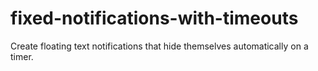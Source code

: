 # fixed-notifications-with-timeouts
Create floating text notifications that hide themselves automatically on a timer.
